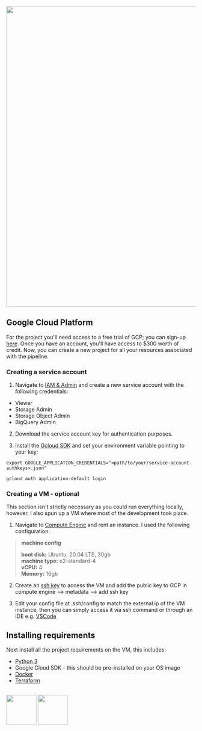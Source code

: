  <p align="center">
 <picture>
<img src="https://github.com/jackv-murray/lastfm_scrobble_analysis/blob/main/assets/section%201.png" width="800">
 </picture>
 </p>


## Google Cloud Platform
For the project you'll need access to a free trial of GCP; you can sign-up [here](https://cloud.google.com/free). Once you have an account, you'll have access to $300 worth of credit. Now, you can create a new project for all your resources associated with the pipeline. 

### Creating a service account
1. Navigate to [IAM & Admin](https://console.cloud.google.com/iam-admin/iam?project=de-zoomcamp-test) and create a new service account with the following credentials:

* Viewer
* Storage Admin
* Storage Object Admin
* BigQuery Admin

2. Download the service account key for authentication purposes. 

3. Install the [Gcloud SDK](https://cloud.google.com/sdk/docs/install-sdk) and set your environment variable pointing to your key:

```
export GOOGLE_APPLICATION_CREDENTIALS="<path/to/your/service-account-authkeys>.json"

gcloud auth application-default login
```

### Creating a VM - optional
This section isn't strictly necessary as you could run everything locally, however, I also spun up a VM where most of the development took place.

1. Navigate to [Compute Engine](https://console.cloud.google.com/compute/instances?) and rent an instance. I used the following configuration:

> **machine config**
> 
> **boot disk:** Ubuntu, 20.04 LTS, 30gb <br/>
> **machine type:** e2-standard-4 <br/>
> **vCPU:** 4 <br/>
> **Memory:** 16gb

2. Create an [ssh key](https://cloud.google.com/compute/docs/connect/create-ssh-keys#gcloud) to access the VM and add the public key to GCP in compute engine --> metadata --> add ssh key

3. Edit your config file at .ssh/config to match the external ip of the VM instance, then you can simply access it via ssh command or through an IDE e.g. [VSCode](https://medium.com/@ivanzhd/vscode-sftp-connection-to-compute-engine-on-google-cloud-platform-gcloud-9312797d56eb)


   
## Installing requirements
Next install all the project requirements on the VM, this includes:

* [Python 3](https://repo.anaconda.com/archive/Anaconda3-2022.10-Linux-x86_64.sh)
* Google Cloud SDK - this should be pre-installed on your OS image
* [Docker](https://docs.docker.com/get-docker/)
* [Terraform](https://www.terraform.io/downloads)

##
[<img src="https://github.com/jackv-murray/lastfm_scrobble_analysis/blob/main/assets/home.png" width="80">](https://github.com/jackv-murray/lastfm_scrobble_analysis)
[<img src="https://github.com/jackv-murray/lastfm_scrobble_analysis/blob/main/assets/next.png" width="80">](https://github.com/jackv-murray/lastfm_scrobble_analysis/blob/main/reproducibility/infrastructure_deployment.md)

